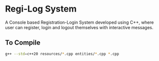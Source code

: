 # Regi-Log System
A Console based Registration-Login System developed using C++, where user can register, login and logout themselves with interactive messages.

## To Compile
```bash
g++ --std=c++20 resources/*.cpp entities/*.cpp *.cpp
```
